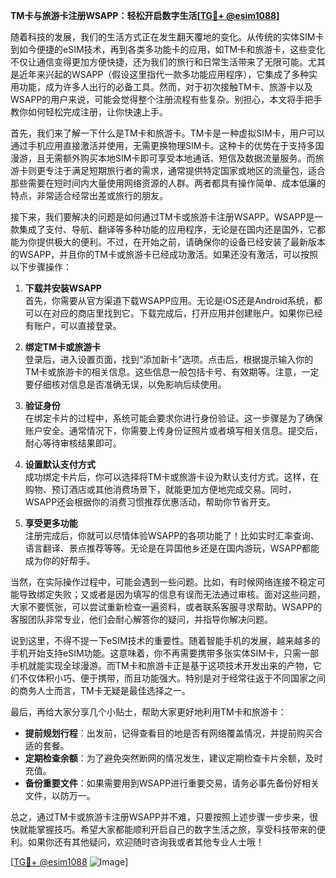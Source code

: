 **TM卡与旅游卡注册WSAPP：轻松开启数字生活[[TG💪+ @esim1088](https://t.me/s/esim1088)]**

随着科技的发展，我们的生活方式正在发生翻天覆地的变化。从传统的实体SIM卡到如今便捷的eSIM技术，再到各类多功能卡的应用，如TM卡和旅游卡，这些变化不仅让通信变得更加方便快捷，还为我们的旅行和日常生活带来了无限可能。尤其是近年来兴起的WSAPP（假设这里指代一款多功能应用程序），它集成了多种实用功能，成为许多人出行的必备工具。然而，对于初次接触TM卡、旅游卡以及WSAPP的用户来说，可能会觉得整个注册流程有些复杂。别担心，本文将手把手教你如何轻松完成注册，让你快速上手。

首先，我们来了解一下什么是TM卡和旅游卡。TM卡是一种虚拟SIM卡，用户可以通过手机应用直接激活并使用，无需更换物理SIM卡。这种卡的优势在于支持多国漫游，且无需额外购买本地SIM卡即可享受本地通话、短信及数据流量服务。而旅游卡则更专注于满足短期旅行者的需求，通常提供特定国家或地区的流量包，适合那些需要在短时间内大量使用网络资源的人群。两者都具有操作简单、成本低廉的特点，非常适合经常出差或旅行的朋友。

接下来，我们要解决的问题是如何通过TM卡或旅游卡注册WSAPP。WSAPP是一款集成了支付、导航、翻译等多种功能的应用程序，无论是在国内还是国外，它都能为你提供极大的便利。不过，在开始之前，请确保你的设备已经安装了最新版本的WSAPP，并且你的TM卡或旅游卡已经成功激活。如果还没有激活，可以按照以下步骤操作：

1. **下载并安装WSAPP**  
   首先，你需要从官方渠道下载WSAPP应用。无论是iOS还是Android系统，都可以在对应的商店里找到它。下载完成后，打开应用并创建账户。如果你已经有账户，可以直接登录。

2. **绑定TM卡或旅游卡**  
   登录后，进入设置页面，找到“添加新卡”选项。点击后，根据提示输入你的TM卡或旅游卡的相关信息。这些信息一般包括卡号、有效期等。注意，一定要仔细核对信息是否准确无误，以免影响后续使用。

3. **验证身份**  
   在绑定卡片的过程中，系统可能会要求你进行身份验证。这一步骤是为了确保账户安全。通常情况下，你需要上传身份证照片或者填写相关信息。提交后，耐心等待审核结果即可。

4. **设置默认支付方式**  
   成功绑定卡片后，你可以选择将TM卡或旅游卡设为默认支付方式。这样，在购物、预订酒店或其他消费场景下，就能更加方便地完成交易。同时，WSAPP还会根据你的消费习惯推荐优惠活动，帮助你节省开支。

5. **享受更多功能**  
   注册完成后，你就可以尽情体验WSAPP的各项功能了！比如实时汇率查询、语言翻译、景点推荐等等。无论是在异国他乡还是在国内游玩，WSAPP都能成为你的好帮手。

当然，在实际操作过程中，可能会遇到一些问题。比如，有时候网络连接不稳定可能导致绑定失败；又或者是因为填写的信息有误而无法通过审核。面对这些问题，大家不要慌张，可以尝试重新检查一遍资料，或者联系客服寻求帮助。WSAPP的客服团队非常专业，他们会耐心解答你的疑问，并指导你解决问题。

说到这里，不得不提一下eSIM技术的重要性。随着智能手机的发展，越来越多的手机开始支持eSIM功能。这意味着，你不再需要携带多张实体SIM卡，只需一部手机就能实现全球漫游。而TM卡和旅游卡正是基于这项技术开发出来的产物，它们不仅体积小巧、便于携带，而且功能强大。特别是对于经常往返于不同国家之间的商务人士而言，TM卡无疑是最佳选择之一。

最后，再给大家分享几个小贴士，帮助大家更好地利用TM卡和旅游卡：

- **提前规划行程**：出发前，记得查看目的地是否有网络覆盖情况，并提前购买合适的套餐。
- **定期检查余额**：为了避免突然断网的情况发生，建议定期检查卡片余额，及时充值。
- **备份重要文件**：如果需要用到WSAPP进行重要交易，请务必事先备份好相关文件，以防万一。

总之，通过TM卡或旅游卡注册WSAPP并不难，只要按照上述步骤一步步来，很快就能掌握技巧。希望大家都能顺利开启自己的数字生活之旅，享受科技带来的便利。如果你还有其他疑问，欢迎随时咨询我或者其他专业人士哦！

[[TG💪+ @esim1088](https://t.me/s/esim1088) ![Image](https://i.postimg.cc/4NQfJmqS/Snipaste-2025-05-13-00-14-12.png)]